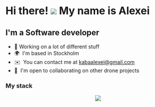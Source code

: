 Hi there! ![](https://user-images.githubusercontent.com/18350557/176309783-0785949b-9127-417c-8b55-ab5a4333674e.gif) My name is Alexei
===================================================================================================================================

I'm a Software developer
------------------

* 🔭 Working on a lot of different stuff
* 🌍  I'm based in Stockholm
* ✉️  You can contact me at [kabaalexei@gmail.com](mailto:kabaalexei@gmail.com)
* 🤝  I'm open to collaborating on other drone projects
### My stack


<p align="center">
  <a href="https://skillicons.dev">
    <img src="https://skillicons.dev/icons?i=js,ts,react,redux,git,vue,html,css,sass,nodejs,express,mongodb,docker,materialui,bootstrap,figma" />
  </a>
</p>
